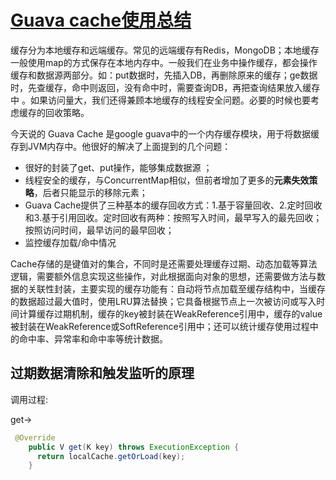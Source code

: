 # [Guava cache使用总结](https://www.cnblogs.com/rickiyang/p/11074159.html)

缓存分为本地缓存和远端缓存。常见的远端缓存有Redis，MongoDB；本地缓存一般使用map的方式保存在本地内存中。一般我们在业务中操作缓存，都会操作缓存和数据源两部分。如：put数据时，先插入DB，再删除原来的缓存；ge数据时，先查缓存，命中则返回，没有命中时，需要查询DB，再把查询结果放入缓存中 。如果访问量大，我们还得兼顾本地缓存的线程安全问题。必要的时候也要考虑缓存的回收策略。

今天说的 Guava Cache 是google guava中的一个内存缓存模块，用于将数据缓存到JVM内存中。他很好的解决了上面提到的几个问题：

- 很好的封装了get、put操作，能够集成数据源 ；
- 线程安全的缓存，与ConcurrentMap相似，但前者增加了更多的**元素失效策略**，后者只能显示的移除元素；
- Guava Cache提供了三种基本的缓存回收方式：1.基于容量回收、2.定时回收和3.基于引用回收。定时回收有两种：按照写入时间，最早写入的最先回收；按照访问时间，最早访问的最早回收；
- 监控缓存加载/命中情况

Cache存储的是键值对的集合，不同时是还需要处理缓存过期、动态加载等算法逻辑，需要额外信息实现这些操作，对此根据面向对象的思想，还需要做方法与数据的关联性封装，主要实现的缓存功能有：自动将节点加载至缓存结构中，当缓存的数据超过最大值时，使用LRU算法替换；它具备根据节点上一次被访问或写入时间计算缓存过期机制，缓存的key被封装在WeakReference引用中，缓存的value被封装在WeakReference或SoftReference引用中；还可以统计缓存使用过程中的命中率、异常率和命中率等统计数据。

## 过期数据清除和触发监听的原理

调用过程:

get->

```java
 @Override
    public V get(K key) throws ExecutionException {
      return localCache.getOrLoad(key);
    }
```



